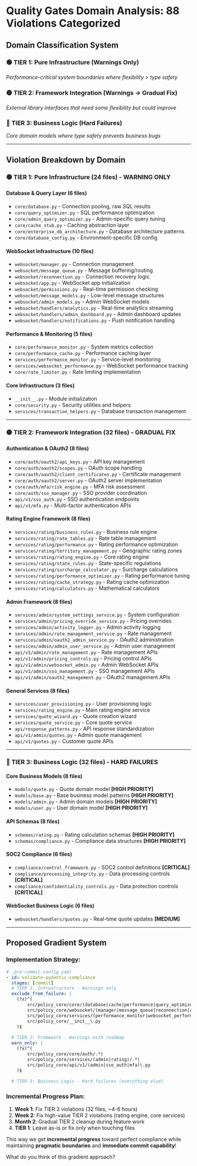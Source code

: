 # Quality Gates Domain Analysis: 88 Violations Categorized

## Domain Classification System

### 🟢 **TIER 1: Pure Infrastructure** (Warnings Only)
*Performance-critical system boundaries where flexibility > type safety*

### 🟡 **TIER 2: Framework Integration** (Warnings → Gradual Fix)
*External library interfaces that need some flexibility but could improve*

### 🔴 **TIER 3: Business Logic** (Hard Failures)
*Core domain models where type safety prevents business bugs*

---

## Violation Breakdown by Domain

### 🟢 **TIER 1: Pure Infrastructure (24 files) - WARNING ONLY**

#### Database & Query Layer (6 files)
- `core/database.py` - Connection pooling, raw SQL results  
- `core/query_optimizer.py` - SQL performance optimization
- `core/admin_query_optimizer.py` - Admin-specific query tuning
- `core/cache_stub.py` - Caching abstraction layer
- `core/enterprise_db_architecture.py` - Database architecture patterns
- `core/database_config.py` - Environment-specific DB config

#### WebSocket Infrastructure (10 files)  
- `websocket/manager.py` - Connection management
- `websocket/message_queue.py` - Message buffering/routing
- `websocket/reconnection.py` - Connection recovery logic
- `websocket/app.py` - WebSocket app initialization
- `websocket/permissions.py` - Real-time permission checking
- `websocket/message_models.py` - Low-level message structures
- `websocket/admin_models.py` - Admin WebSocket models
- `websocket/handlers/analytics.py` - Real-time analytics streaming
- `websocket/handlers/admin_dashboard.py` - Admin dashboard updates
- `websocket/handlers/notifications.py` - Push notification handling

#### Performance & Monitoring (5 files)
- `core/performance_monitor.py` - System metrics collection
- `core/performance_cache.py` - Performance caching layer
- `services/performance_monitor.py` - Service-level monitoring
- `services/websocket_performance.py` - WebSocket performance tracking
- `core/rate_limiter.py` - Rate limiting implementation

#### Core Infrastructure (3 files)
- `__init__.py` - Module initialization
- `core/security.py` - Security utilities and helpers
- `services/transaction_helpers.py` - Database transaction management

---

### 🟡 **TIER 2: Framework Integration (32 files) - GRADUAL FIX**

#### Authentication & OAuth2 (8 files)
- `core/auth/oauth2/api_keys.py` - API key management
- `core/auth/oauth2/scopes.py` - OAuth scope handling  
- `core/auth/oauth2/client_certificates.py` - Certificate management
- `core/auth/oauth2/server.py` - OAuth2 server implementation
- `core/auth/mfa/risk_engine.py` - MFA risk assessment
- `core/auth/sso_manager.py` - SSO provider coordination
- `api/v1/sso_auth.py` - SSO authentication endpoints
- `api/v1/mfa.py` - Multi-factor authentication APIs

#### Rating Engine Framework (8 files)
- `services/rating/business_rules.py` - Business rule engine
- `services/rating/rate_tables.py` - Rate table management
- `services/rating/performance.py` - Rating performance optimization
- `services/rating/territory_management.py` - Geographic rating zones
- `services/rating/rating_engine.py` - Core rating engine
- `services/rating/state_rules.py` - State-specific regulations
- `services/rating/surcharge_calculator.py` - Surcharge calculations
- `services/rating/performance_optimizer.py` - Rating performance tuning
- `services/rating/cache_strategy.py` - Rating cache optimization
- `services/rating/calculators.py` - Mathematical calculators

#### Admin Framework (8 files)
- `services/admin/system_settings_service.py` - System configuration
- `services/admin/pricing_override_service.py` - Pricing overrides
- `services/admin/activity_logger.py` - Admin activity logging
- `services/admin/rate_management_service.py` - Rate management
- `services/admin/oauth2_admin_service.py` - OAuth2 administration
- `services/admin/admin_user_service.py` - Admin user management
- `api/v1/admin/rate_management.py` - Rate management APIs
- `api/v1/admin/pricing_controls.py` - Pricing control APIs
- `api/v1/admin/websocket_admin.py` - Admin WebSocket APIs
- `api/v1/admin/sso_management.py` - SSO management APIs
- `api/v1/admin/oauth2_management.py` - OAuth2 management APIs

#### General Services (8 files)
- `services/user_provisioning.py` - User provisioning logic
- `services/rating_engine.py` - Main rating engine service
- `services/quote_wizard.py` - Quote creation wizard
- `services/quote_service.py` - Core quote service
- `api/response_patterns.py` - API response standardization
- `api/v1/admin/quotes.py` - Admin quote management
- `api/v1/quotes.py` - Customer quote APIs

---

### 🔴 **TIER 3: Business Logic (32 files) - HARD FAILURES**

#### Core Business Models (8 files)
- `models/quote.py` - Quote domain model **[HIGH PRIORITY]**
- `models/base.py` - Base business model patterns **[HIGH PRIORITY]**
- `models/admin.py` - Admin domain models **[HIGH PRIORITY]**
- `models/user.py` - User domain model **[HIGH PRIORITY]**

#### API Schemas (8 files) 
- `schemas/rating.py` - Rating calculation schemas **[HIGH PRIORITY]**
- `schemas/compliance.py` - Compliance data structures **[HIGH PRIORITY]**

#### SOC2 Compliance (6 files)
- `compliance/control_framework.py` - SOC2 control definitions **[CRITICAL]**
- `compliance/processing_integrity.py` - Data processing controls **[CRITICAL]** 
- `compliance/confidentiality_controls.py` - Data protection controls **[CRITICAL]**

#### WebSocket Business Logic (6 files)
- `websocket/handlers/quotes.py` - Real-time quote updates **[MEDIUM]**

---

## Proposed Gradient System

### Implementation Strategy:
```yaml
# .pre-commit-config.yaml
- id: validate-pydantic-compliance
  stages: [commit]
  # TIER 1: Infrastructure - Warnings only
  exclude_from_failure: |
    (?x)^(
        src/policy_core/core/(database|cache|performance|query_optimizer|rate_limiter).*|
        src/policy_core/websocket/(manager|message_queue|reconnection|app)\.py|
        src/policy_core/services/(performance_monitor|websocket_performance|transaction_helpers)\.py|
        src/policy_core/__init__\.py
    )$
  
  # TIER 2: Framework - Warnings with roadmap
  warn_only: |
    (?x)^(
        src/policy_core/core/auth/.*|
        src/policy_core/services/(admin|rating)/.*|
        src/policy_core/api/v1/(admin|sso_auth|mfa)\.py
    )$
    
  # TIER 3: Business Logic - Hard failures (everything else)
```

### Incremental Progress Plan:
1. **Week 1**: Fix TIER 3 violations (32 files, ~4-6 hours)
2. **Week 2**: Fix high-value TIER 2 violations (rating engine, core services)  
3. **Month 2**: Gradual TIER 2 cleanup during feature work
4. **TIER 1**: Leave as-is or fix only when touching files

This way we get **incremental progress** toward perfect compliance while maintaining **pragmatic boundaries** and **immediate commit capability**!

What do you think of this gradient approach?